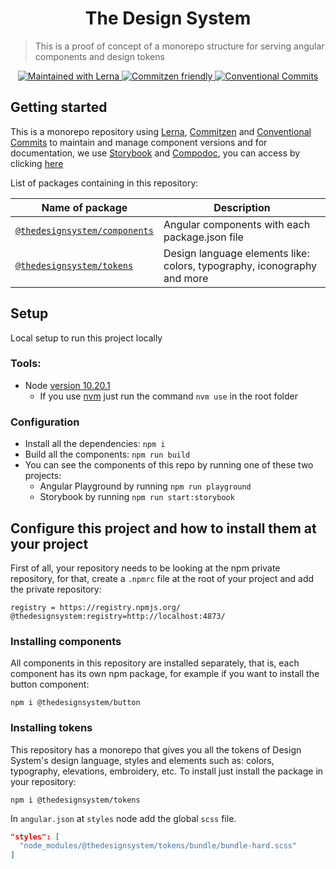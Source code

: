 <h1 align="center">The Design System</h1>

> This is a proof of concept of a monorepo structure for serving angular components and design tokens

<p align="center">
  <a href="https://lerna.js.org/">
    <img src="https://img.shields.io/badge/maintained%20with-lerna-cc00ff.svg" alt="Maintained with Lerna" />
  </a>
  <a href="http://commitizen.github.io/cz-cli/">
	  <img src="https://img.shields.io/badge/commitizen-friendly-brightgreen.svg" alt="Commitzen friendly" />
  </a>
  <a href="https://conventionalcommits.org">
	  <img src="https://img.shields.io/badge/Conventional%20Commits-1.0.0-yellow.svg" alt="Conventional Commits" />
  </a>
</p>

## Getting started

This is a monorepo repository using [Lerna](https://lerna.js.org/), [Commitzen](http://commitizen.github.io/cz-cli/) and [Conventional Commits](https://conventionalcommits.org) to maintain and manage component versions and for documentation, we use [Storybook](https://storybook.js.org/) and [Compodoc](https://compodoc.app/), you can access by clicking [here](https://thedesignsystem.gustavoribeiro.dev/)

List of packages containing in this repository:

| Name of package                                | Description                                                             |
| ---------------------------------------------- | ----------------------------------------------------------------------- |
| [`@thedesignsystem/components`](./components/) | Angular components with each package.json file                          |
| [`@thedesignsystem/tokens`](./tokens)          | Design language elements like: colors, typography, iconography and more |

## Setup

Local setup to run this project locally

### Tools:

- Node [version 10.20.1](https://nodejs.org/download/release/v10.21.0/)
  - If you use [nvm](https://github.com/nvm-sh/nvm) just run the command `nvm use` in the root folder

### Configuration

- Install all the dependencies: `npm i`
- Build all the components: `npm run build`
- You can see the components of this repo by running one of these two projects:
  - Angular Playground by running `npm run playground`
  - Storybook by running `npm run start:storybook`

## Configure this project and how to install them at your project

First of all, your repository needs to be looking at the npm private repository, for that, create a `.npmrc` file at the root of your project and add the private repository:

```
registry = https://registry.npmjs.org/
@thedesignsystem:registry=http://localhost:4873/
```

### Installing components

All components in this repository are installed separately, that is, each component has its own npm package, for example if you want to install the button component:

`npm i @thedesignsystem/button`

### Installing tokens

This repository has a monorepo that gives you all the tokens of Design System's design language, styles and elements such as: colors, typography, elevations, embroidery, etc. To install just install the package in your repository:

`npm i @thedesignsystem/tokens`

In `angular.json` at `styles` node add the global `scss` file.

```json
"styles": [
  "node_modules/@thedesignsystem/tokens/bundle/bundle-hard.scss"
]
```
